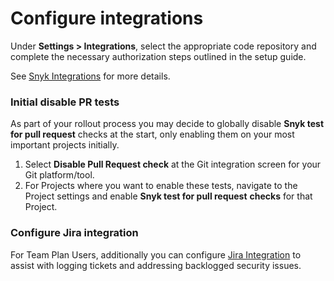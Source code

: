 # Configure integrations



Under **Settings > Integrations**, select the appropriate code repository and complete the necessary authorization steps outlined in the setup guide.

See [Snyk Integrations](../../../integrations/) for more details.

### Initial disable PR tests

As part of your rollout process you may decide to globally disable **Snyk test for pull request** checks at the start, only enabling them on your most important projects initially.

1. Select **Disable Pull Request check** at the Git integration screen for your Git platform/tool.
2. For Projects where you want to enable these tests, navigate to the Project settings and enable **Snyk test for pull request** **checks** for that Project.

### Configure Jira integration

For Team Plan Users, additionally you can configure [Jira Integration](https://docs.snyk.io/integrations/notifications-ticketing-system-integrations/jira) to assist with logging tickets and addressing backlogged security issues.
